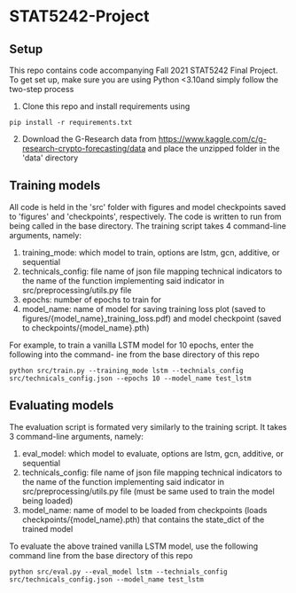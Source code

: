 # STAT5242-Project

## Setup

This repo contains code accompanying Fall 2021 STAT5242 Final Project. To get set up, make sure you are using Python <3.10and  simply follow the two-step process

1. Clone this repo and install requirements using

```
pip install -r requirements.txt
```

2. Download the G-Research data from <https://www.kaggle.com/c/g-research-crypto-forecasting/data> and place the unzipped folder in the 'data' directory

## Training models

All code is held in the 'src' folder with figures and model checkpoints saved to 'figures' and 'checkpoints', respectively. The code is written to run from being called in the base directory. The training script takes 4 command-line arguments, namely:

1. training_mode: which model to train, options are lstm, gcn, additive, or sequential
2. technicals_config: file name of json file mapping technical indicators to the name of the function implementing said indicator in src/preprocessing/utils.py file
3. epochs: number of epochs to train for
4. model_name: name of model for saving training loss plot (saved to figures/{model_name}_training_loss.pdf) and model checkpoint (saved to checkpoints/{model_name}.pth)

For example, to train a vanilla LSTM model for 10 epochs, enter the following into the command- ine from the base directory of this repo

```
python src/train.py --training_mode lstm --technials_config src/technicals_config.json --epochs 10 --model_name test_lstm
```

## Evaluating models

The evaluation script is formated very similarly to the training script. It takes 3 command-line arguments, namely:

1. eval_model: which model to evaluate, options are lstm, gcn, additive, or sequential
2. technicals_config: file name of json file mapping technical indicators to the name of the function implementing said indicator in src/preprocessing/utils.py file (must be same used to train the model being loaded)
3. model_name: name of model to be loaded from checkpoints (loads checkpoints/{model_name}.pth) that contains the state_dict of the trained model

To evaluate the above trained vanilla LSTM model, use the following command line from the base directory of this repo

```
python src/eval.py --eval_model lstm --technials_config src/technicals_config.json --model_name test_lstm
```